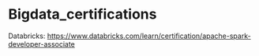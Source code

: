 # Bigdata_certifications
Databricks: https://www.databricks.com/learn/certification/apache-spark-developer-associate
